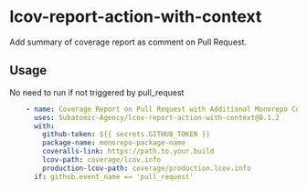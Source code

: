 # lcov-report-action-with-context

Add summary of coverage report as comment on Pull Request.

## Usage

No need to run if not triggered by pull_request

```yaml
    - name: Coverage Report on Pull Request with Additional Monorepo Context
      uses: Subatomic-Agency/lcov-report-action-with-context@0.1.2
      with:
        github-token: ${{ secrets.GITHUB_TOKEN }}
        package-name: monorepo-package-name
        coveralls-link: https://path.to.your.build
        lcov-path: coverage/lcov.info
        production-lcov-path: coverage/production.lcov.info
      if: github.event_name == 'pull_request'
```